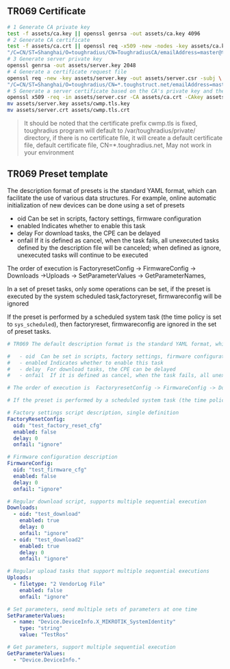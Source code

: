 ## TR069 Certificate

```bash
# 1 Generate CA private key
test -f assets/ca.key || openssl genrsa -out assets/ca.key 4096
# 2 Generate CA certificate
test -f assets/ca.crt || openssl req -x509 -new -nodes -key assets/ca.key -days 3650 -out assets/ca.crt -subj \
"/C=CN/ST=Shanghai/O=toughradius/CN=ToughradiusCA/emailAddress=master@toughstruct.net"
# 3 Generate server private key
openssl genrsa -out assets/server.key 2048
# 4 Generate a certificate request file
openssl req -new -key assets/server.key -out assets/server.csr -subj \
"/C=CN/ST=Shanghai/O=toughradius/CN=*.toughstruct.net/emailAddress=master@toughstruct.net"
# 5 Generate a server certificate based on the CA's private key and the above certificate request file
openssl x509 -req -in assets/server.csr -CA assets/ca.crt -CAkey assets/ca.key -CAcreateserial -out assets/server.crt -days 7300
mv assets/server.key assets/cwmp.tls.key
mv assets/server.crt assets/cwmp.tls.crt
```

> It should be noted that the certificate prefix cwmp.tls is fixed, toughradius program will default to /var/toughradius/private/ directory, if there is no certificate file, it will create a default certificate file, default certificate file, CN=*.toughradius.net, May not work in your environment


## TR069 Preset template

The description format of presets is the standard YAML format, which can facilitate the use of various data structures. For example, online automatic initialization of new devices can be done using a set of presets

- oid  Can be set in scripts, factory settings, firmware configuration
- enabled Indicates whether to enable this task
- delay  For download tasks, the CPE can be delayed
- onfail  If it is defined as cancel, when the task fails, all unexecuted tasks defined by the description file will be canceled; when defined as ignore, unexecuted tasks will continue to be executed

The order of execution is  FactoryresetConfig -> FirmwareConfig -> Downloads ->Uploads -> SetParameterValues -> GetParameterNames,

In a set of preset tasks, only some operations can be set, if the preset is executed by the system scheduled task,factoryreset, firmwareconfig will be ignored

If the preset is performed by a scheduled system task (the time policy is set to `sys_scheduled`), then factoryreset, firmwareconfig are ignored in the set of preset tasks.


```yaml
# TR069 The default description format is the standard YAML format, which can facilitate the use of various data structures. For example, a set of presets can be used to complete the automatic initialization of new devices online

#	- oid  Can be set in scripts, factory settings, firmware configuration
#	- enabled Indicates whether to enable this task
#	- delay  For download tasks, the CPE can be delayed
#	- onfail  If it is defined as cancel, when the task fails, all unexecuted tasks defined by the description file will be canceled; when defined as ignore, unexecuted tasks will continue to be executed

# The order of execution is  FactoryresetConfig -> FirmwareConfig -> Downloads ->Uploads -> SetParameterValues -> GetParameterNames,

# If the preset is performed by a scheduled system task (the time policy is set to `sys_scheduled`), then factoryreset, firmwareconfig are ignored in the set of preset tasks.

# Factory settings script description, single definition
FactoryResetConfig:
  oid: "test_factory_reset_cfg"
  enabled: false
  delay: 0
  onfail: "ignore"

# Firmware configuration description
FirmwareConfig:
  oid: "test_firmware_cfg"
  enabled: false
  delay: 0
  onfail: "ignore"

# Regular download script, supports multiple sequential execution
Downloads:
  - oid: "test_download"
    enabled: true
    delay: 0
    onfail: "ignore"
  - oid: "test_download2"
    enabled: true
    delay: 0
    onfail: "ignore"

# Regular upload tasks that support multiple sequential executions
Uploads:
  - filetype: "2 VendorLog File"
    enabled: false
    onfail: "ignore"

# Set parameters, send multiple sets of parameters at one time
SetParameterValues:
  - name: "Device.DeviceInfo.X_MIKROTIK_SystemIdentity"
    type: "string"
    value: "TestRos"

# Get parameters, support multiple sequential execution
GetParameterValues:
  - "Device.DeviceInfo."

```